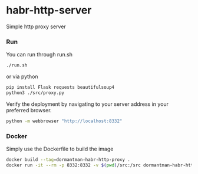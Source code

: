 # habr-http-server
Simple http proxy server

### Run
You can run through run.sh
```sh
./run.sh
```
or via python
```sh
pip install Flask requests beautifulsoup4
python3 ./src/proxy.py
```

Verify the deployment by navigating to your server address in your preferred browser.

```sh
python -m webbrowser "http://localhost:8332"
```

### Docker
Simply use the Dockerfile to build the image

```sh
docker build --tag=dormantman-habr-http-proxy .
docker run -it --rm -p 8332:8332 -v $(pwd)/src:/src dormantman-habr-http-proxy
```
